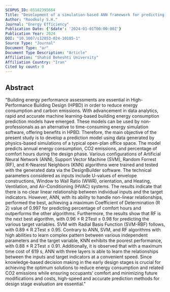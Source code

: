```yaml
---
SCOPUS_ID: 85182395664
Title: "Development of a simulation-based ANN framework for predicting energy consumption metrics: a case study of an office building"
Author: "Roodkoly S.H."
Journal: "Energy Efficiency"
Publication Date: {'$date': '2024-01-01T00:00:00Z'}
Publication Year: 2024
DOI: "10.1007/s12053-024-10185-1"
Source Type: "Journal"
Document Type: "ar"
Document Type Description: "Article"
Affiliation: "Shahid Beheshti University"
Affiliation Country: "Iran"
Cited by count: 0
---
```


## Abstract
"Building energy performance assessments are essential in High-Performance Building Design (HPBD) in order to reduce energy consumption and carbon emissions. With advancement in data analytics, rapid and accurate machine learning-based building energy consumption prediction models have emerged. These models can be used by non-professionals as an alternative to time-consuming energy simulation software, offering benefits in HPBD. Therefore, the main objective of the present study is to develop a prediction model using data generated by physics-based simulations of a typical open-plan office space. The model predicts annual energy consumption, CO2 emissions, and percentage of comfort hours during the design phase. Various configurations of Artificial Neural Network (ANN), Support Vector Machine (SVM), Random Forrest (RF), and K-Nearest Neighbors (KNN) algorithms were trained and tested with the generated data via the DesignBuilder software. The technical parameters considered as inputs include U-values of envelope constructions, Window to Wall Ratio (WWR), orientation, and Heating, Ventilation, and Air-Conditioning (HVAC) systems. The results indicate that there is no clear linear relationship between individual inputs and the target indicators. However, ANN, with its ability to handle non-linear relationships, performed the best, achieving a maximum Coefficient of Determination (R 2) value of 0.997 for predicting percentage of comfort hours and outperforms the other algorithms. Furthermore, the results show that RF is the next best algorithm, with 0.96 ≤ R 2Test ≤ 0.98 for predicting the various target variables. SVM with Radial Basis Function (SVM-RBF) follows, with 0.89 ≤ R 2Test ≤ 0.95. Contrary to ANN, SVM, and RF algorithms with high abilities to learn complex pattern between various independent parameters and the target variable, KNN exhibits the poorest performance, with 0.88 ≤ R 2Test ≤ 0.91. Additionally, it is observed that with a maximum time cost of 619 s, ANN with three layers is able to learn the relationships between the inputs and target indicators at a convenient speed. Since knowledge-based decision making in the early design stages is crucial for achieving the optimum solutions to reduce energy consumption and related CO2 emissions while ensuring occupants’ comfort and minimizing future modifications and costs, high-speed and accurate prediction methods for design stage evaluation are essential."
